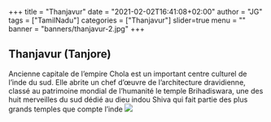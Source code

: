 +++
title = "Thanjavur"
date = "2021-02-02T16:41:08+02:00"
author = "JG"
tags = ["TamilNadu"]
categories = ["Thanjavur"]
slider=true
menu = ""
banner = "banners/thanjavur-2.jpg"
+++

 

## Thanjavur (Tanjore)

Ancienne capitale de l’empire Chola est un important centre culturel de l’inde du sud. Elle abrite un chef d’œuvre de l’architecture dravidienne, classé au patrimoine mondial de l’humanité le temple Brihadiswara, une des huit merveilles du sud dédié au dieu indou Shiva qui fait partie des plus grands temples que compte l’inde 
 ![  ](/banners/thanjavur-1.jpg "")